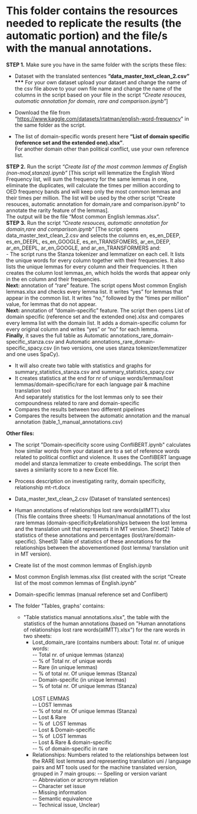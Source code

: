 <h1>This folder contains the resources needed to <strong>replicate the results</strong> (the automatic portion) and </i>the file/s with the manual annotations</i>.</h1>

<b>STEP 1.</b> Make sure you have in the same folder with the scripts these files:<br>
-	Dataset with the translated sentences <b>“data_master_text_clean_2.csv”</b><br>
  <b>***</b> For your own dataset upload your dataset and change the name of the csv file above to your own file name and change the name of the columns in the script based on your file in the script <i>“Create resouces, automatic annotation for domain, rare and comparison.ipynb”</i>]

- Download the file from “https://www.kaggle.com/datasets/rtatman/english-word-frequency" in the same folder as the script.<br>
- The list of domain-specific words present here <b>“List of domain specific (reference set and the extended one).xlsx”</b>. <br>For another domain other than political conflict, use your own reference list. 

<b>STEP 2.</b> Run the script <i>“Create list of the most common lemmas of English (non-mod,stanza).ipynb”</i> [This script will lemmatize the English Word Frequency list, will sum the frequency for the same lemmas in one, eliminate the duplicates, will calculate the times per million according to OED frequency bands and will keep only the most common lemmas and their times per million. The list will be used by the other script “Create resouces, automatic annotation for domain,rare and comparison.ipynb” to annotate the rarity feature of the lemmas].  
The output will be the file “Most common English lemmas.xlsx”.<br>
<b>STEP 3.</b> Run the script <i>“Create resouces, automatic annotation for domain,rare and comparison.ipynb”</i>
[The script opens data_master_text_clean_2.csv and selects the columns en, es_en_DEEP, es_en_DEEPL, es_en_GOOGLE, es_en_TRANSFOMERS, ar_en_DEEP, ar_en_DEEPL, ar_en_GOOGLE, and ar_en_TRANSFORMERS and:
<br>- The script runs the Stanza tokenizer and lemmatizer on each cell. It lists the unique words for every column together with their frequencies. It also lists the unique lemmas for every column and their frequencies. It then creates the column lost lemmas_en, which holds the words that appear only in the en column and their frequencies.<br>
<b>Next:</b> annotation of “rare” feature. The script opens Most common English lemmas.xlsx and checks every lemma list. It writes “yes” for lemmas that appear in the common list. It writes “no,” followed by the “times per million” value, for lemmas that do not appear.<br>
<b>Next:</b> annotation of “domain-specific” feature. The script then opens List of domain specific (reference set and the extended one).xlsx and compares every lemma list with the domain list. It adds a domain-specific column for every original column and writes “yes” or “no” for each lemma. <br><b>Finally</b>, it saves the full table as Automatic annotations_rare_domain-specific_stanza.csv and Automatic annotations_rare_domain-specific_spacy.csv (in two versions, one uses stanza tokenizer/lemmatizer and one uses SpaCy).<br>
- It will also create two table with statistics and graphs for summary_statistics_stanza.csv and summary_statistics_spacy.csv<br>
- It creates statistics at the end for nr of unique words/lemmas/lost lemmas/domain-specific/rare for each language pair & machine translation tool<br>
  And separately statistics for the lost lemmas only to see their compoundness related to rare and domain-specific<br>
- Compares the results between two different pipelines<br>
- Compares the results between the automatic annotation and the manual annotation (table_1_manual_annotations.csv)<br>

<b>Other files:</b><br>
- The script "Domain-specificity score using ConfliBERT.ipynb" calculates how similar words from your dataset are to a set of reference words related to political conflict and violence. It uses the ConfliBERT language model and stanza lemmatizer to create embeddings. The script then saves a similarity score to a new Excel file.
- Process description on investigating rarity, domain specificity, relationship mt-rt.docx<br>
- Data_master_text_clean_2.csv (Dataset of translated sentences)<br>
- Human annotations of relationships lost rare words(allMTT).xlsx<br>
(This file contains three sheets: 1) Human/manual annotations of the lost rare lemmas (domain-specificity&relationships between the lost lemma and the translation unit that represents it in MT version. Sheet2) Table of statistics of these annotations and percentages (lost/rare/domain-specific). Sheet3) Table of statistics of these annotations for the relationships between the abovementioned (lost lemma/ translation unit in MT version).
- Create list of the most common lemmas of English.ipynb<br>
- Most common English lemmas.xlsx (list created with the script “Create list of the most common lemmas of English.ipynb”<br>
- Domain-specific lemmas (manual reference set and Conflibert)<br>

- The folder "Tables, graphs' contains:<br>
    - "Table statistics manual annotations.xlsx", the table with the statistics of the human annotations (based on "Human annotations of relationships lost rare words(allMTT).xlsx") for the rare words in two sheets:<br>
        - Lost_domain_rare (contains numbers about: Total nr. of unique words: <br>
                -- Total nr. of unique lemmas (stanza)<br>
                -- % of Total nr. of unique words<br>
                -- Rare (in unique lemmas)<br>
                -- % of total nr. Of unique lemmas (Stanza)<br>
                -- Domain-specific (in unique lemmas)<br>
                -- % of total nr. Of unique lemmas (Stanza)<br>
               <br> LOST LEMMAS</b><br>
                -- LOST lemmas<br>
                -- % of total nr. Of unique lemmas (Stanza)<br>
                -- Lost & Rare<br>
                -- % of  LOST lemmas<br>
                -- Lost & Domain-specific<br>
                -- % of  LOST lemmas<br>
                -- Lost & Rare & domain-specific<br>
                -- % of domain-specific in rare<br>
      - Relationships: Numbers related to the relationships between lost the RARE lost lemmas and representing translation uni / language pairs and MT tools used for the machine translated version, grouped in 7 main groups:
                  -- Spelling or version variant<br>
                  -- Abbreviation or acronym relation<br>
                  -- Character set issue<br>
                  -- Missing information<br>
                  -- Semantic equivalence<br>
                  -- Technical issue, Unclear)<br>



